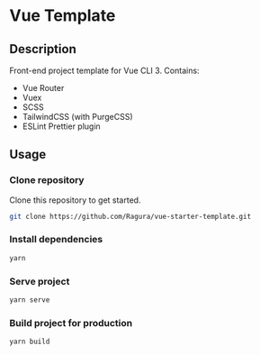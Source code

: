 # Vue Template

## Description

Front-end project template for Vue CLI 3. Contains:

- Vue Router
- Vuex
- SCSS
- TailwindCSS (with PurgeCSS)
- ESLint Prettier plugin

## Usage

### Clone repository

Clone this repository to get started.

```sh
git clone https://github.com/Ragura/vue-starter-template.git
```

### Install dependencies

```sh
yarn
```

### Serve project

```sh
yarn serve
```

### Build project for production

```sh
yarn build
```
